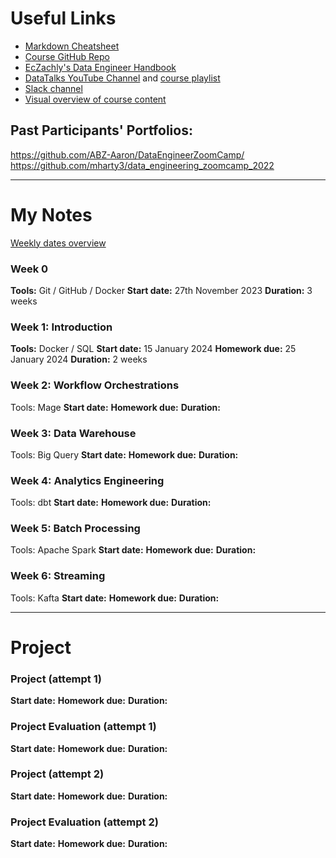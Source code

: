 # Useful Links

- [Markdown Cheatsheet](https://www.markdownguide.org/cheat-sheet/)
- [Course GitHub Repo](https://github.com/DataTalksClub/data-engineering-zoomcamp)
- [EcZachly's Data Engineer Handbook](https://github.com/DataEngineer-io/data-engineer-handbook)
- [DataTalks YouTube Channel](https://www.youtube.com/@DataTalksClub) and [course playlist]()
- [Slack channel](https://app.slack.com/client/T01ATQK62F8/C01FABYF2RG)
- [Visual overview of course content](https://ci6.googleusercontent.com/proxy/sX4LFGFFDcI4e-b31MrLDi0j0Ctqy_IVP2Dod6mF73_iGvxGVG-aFBc2TJ2BsVlGNgTUZe-0fcKjtnBaazFmqq-31PuS8plXVnivYKd26fLpH9nZ_ggDgr_PzG4uDLM0QcBJScMM7wVKpyfozz-OnFTgvMmx8Q=s0-d-e1-ft#https://mcusercontent.com/0d7822ab98152f5afc118c176/images/47d139a5-36d6-7c42-41f1-e6cc3b48a05f.png)

## Past Participants' Portfolios:
https://github.com/ABZ-Aaron/DataEngineerZoomCamp/
https://github.com/mharty3/data_engineering_zoomcamp_2022

---

# My Notes

[Weekly dates overview](https://docs.google.com/spreadsheets/d/e/2PACX-1vQACMLuutV5rvXg5qICuJGL-yZqIV0FBD84CxPdC5eZHf8TfzB-CJT_3Mo7U7oGVTXmSihPgQxuuoku/pubhtml)

### Week 0
**Tools:** Git / GitHub / Docker
**Start date:** 27th November 2023
**Duration:** 3 weeks

### Week 1: Introduction
**Tools:** Docker / SQL
**Start date:** 15 January 2024
**Homework due:** 25 January 2024
**Duration:** 2 weeks

### Week 2: Workflow Orchestrations
Tools: Mage
**Start date:** 
**Homework due:**
**Duration:**

### Week 3: Data Warehouse
Tools: Big Query
**Start date:**
**Homework due:**
**Duration:**

### Week 4: Analytics Engineering
Tools: dbt
**Start date:**
**Homework due:**
**Duration:**

### Week 5: Batch Processing
Tools: Apache Spark
**Start date:**
**Homework due:**
**Duration:**

### Week 6: Streaming
Tools: Kafta
**Start date:**
**Homework due:**
**Duration:**

---

# Project 
### Project (attempt 1)
**Start date:**
**Homework due:**
**Duration:**

### Project Evaluation (attempt 1)
**Start date:**
**Homework due:**
**Duration:**

### Project (attempt 2)
**Start date:**
**Homework due:**
**Duration:**

### Project Evaluation (attempt 2)
**Start date:**
**Homework due:**
**Duration:**